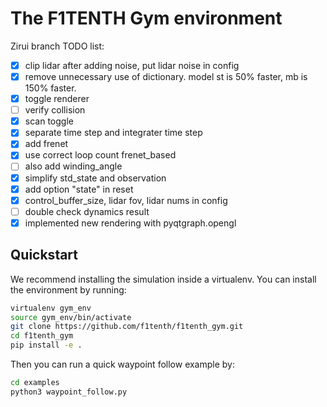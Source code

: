 # The F1TENTH Gym environment

Zirui branch TODO list:
- [x] clip lidar after adding noise, put lidar noise in config
- [x] remove unnecessary use of dictionary. model st is 50% faster, mb is 150% faster.
- [x] toggle renderer
- [ ] verify collision
- [x] scan toggle
- [x] separate time step and integrater time step
- [x] add frenet
- [x] use correct loop count frenet_based
- [ ] also add winding_angle
- [x] simplify std_state and observation
- [x] add option "state" in reset
- [x] control_buffer_size, lidar fov, lidar nums in config
- [ ] double check dynamics result
- [x] implemented new rendering with pyqtgraph.opengl

## Quickstart
We recommend installing the simulation inside a virtualenv. You can install the environment by running:

```bash
virtualenv gym_env
source gym_env/bin/activate
git clone https://github.com/f1tenth/f1tenth_gym.git
cd f1tenth_gym
pip install -e .
```

Then you can run a quick waypoint follow example by:
```bash
cd examples
python3 waypoint_follow.py
```